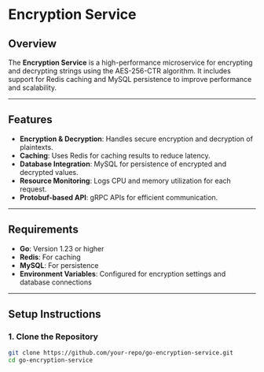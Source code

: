 # Encryption Service

## Overview

The **Encryption Service** is a high-performance microservice for encrypting and decrypting strings using the AES-256-CTR algorithm. It includes support for Redis caching and MySQL persistence to improve performance and scalability.

---

## Features

- **Encryption & Decryption**: Handles secure encryption and decryption of plaintexts.
- **Caching**: Uses Redis for caching results to reduce latency.
- **Database Integration**: MySQL for persistence of encrypted and decrypted values.
- **Resource Monitoring**: Logs CPU and memory utilization for each request.
- **Protobuf-based API**: gRPC APIs for efficient communication.

---

## Requirements

- **Go**: Version 1.23 or higher
- **Redis**: For caching
- **MySQL**: For persistence
- **Environment Variables**: Configured for encryption settings and database connections

---

## Setup Instructions

### 1. Clone the Repository

```bash
git clone https://github.com/your-repo/go-encryption-service.git
cd go-encryption-service
